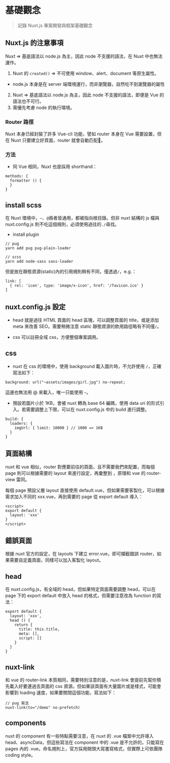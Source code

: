 # 基礎觀念

> 記錄 Nuxt.js 專案開發與框架基礎觀念

## Nuxt.js 的注意事項
Nuxt => 基底語法以 node.js 為主，因此 node 不支援的語法，在 Nuxt 中也無法運作。
1. Nuxt 的 `created()` => 不可使用 window、alert、document 等原生屬性。
  - node.js 本身是在 server 端環境運行，而非瀏覽器，自然吃不到瀏覽器的屬性
2. Nuxt => 基底語法以 node.js 為主，因此 node 不支援的語法，即便是 Vue 的語法也不可行。
2. 需優先考慮 node 的執行環境。

### Router 路徑
Nuxt 本身已經封裝了許多 Vue-cli 功能，譬如 router 本身在 Vue 需要設置，但在 Nuxt 只要建立好頁面，router 就會自動匹配。

### 方法
- 同 Vue 相同，Nuxt 也是採用 shorthand：
```
methods: {
  formatter () {
  }
}
```

## install scss
在 Nuxt 環境中，`~`、`@`兩者皆通用，都被指向根目錄。但非 nuxt 結構的 js 檔與 nuxt.config.js 則不吃這個規則，必須使用過往的`./`尋找。
- install plugin
```
// pug
yarn add pug pug-plain-loader

// scss
yarn add node-sass sass-loader
```
但是放在靜態資源(static)內的引用規則稍有不同，僅透過`/`，e.g.：
```
link: [
  { rel: 'icon', type: 'image/x-icon', href: '/favicon.ico' }
]
```

## nuxt.config.js 設定
- head
就是過往 HTML 頁面的 head 區塊，可以調整頁面的 title，或是添加 meta 來改善 SEO。需要稍微注意 static 靜態資源的飲用路徑略有不同僅`/`。

- css
可以註冊全域 css，方便整個專案調用。

## css
- nuxt 在 css 的環境中，使用 background 載入圖片時，不允許使用 `/`，正確寫法如下：
```
background: url("~assets/images/girl.jpg") no-repeat;
```
這邊也無法用 @ 來載入，唯一只能使用 `~`。

- 預設若圖片小於 1KB，會被 nuxt 轉為 base 64 編碼，使用 data uri 的形式引入。若需要調整上下限，可以在 nuxt.config.js 中的 build 進行調整。
```
build: {
  loaders: {
    imgUrl: { limit: 10000 } // 1000 => 1KB
  }
}
```

## 頁面結構
nuxt 和 vue 相似，router 對應要前往的頁面，且不需要我們來配置，而每個 page 則可以根據需要的 layout 來進行設定，再彙整到 <nuxt />，原理和 vue 的 router-view 雷同。

每個 page 預設父層 layout 直接使用 default.vue，但如果需要客製化，可以根據需求加入不同的 xxx.vue，再到需要的 page 從 export default 導入：
```
<script>
export default {
  layout: 'xxx'
}
</script>
```

## 錯誤頁面
根據 nuxt 官方的設定，在 layouts 下建立 error.vue，即可攔截錯誤 router，如果需要自定義頁面，同樣可以加入客製化 layout。

## head
在 nuxt.config.js，有全域的 head，但如果特定頁面需要調整 head，可以在 page 下的 export default 中放入 head 的格式，但需要注意改為 function 的寫法：
```
export default {
  layout: 'xxx',
  head () {
    return {
      title: this.title,
      meta: [],
      script: []
    }
  }
}
```

## nuxt-link
和 vue 的 router-link 本質相同，需要特別注意的是，nuxt-link 會提前先幫你預先載入好要連過去頁面的 css 資源。但如果該頁面有大量圖片或是樣式，可能會影響到 loading 速度，如果要關閉這個功能，寫法如下：
```
// pug 寫法
nuxt-link(to="/demo" no-prefetch)
```

## components
nuxt 的 component 有一些特點需要注意，在 nuxt 的 .vue 檔案中允許導入 head、asyncData，但這些寫法在 component 中的 .vue 是不允許的，只能寫在 pages 內的 .vue。命名規則上，官方採用開頭大寫書寫格式，但實際上可依團隊 coding style。